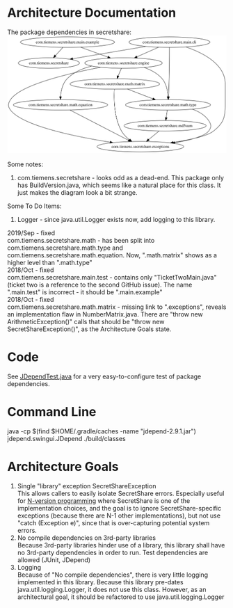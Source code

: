 Architecture Documentation
==========================

The package dependencies in secretshare:
![Package Digraph](images/jdepend-webgraph.svg)

Some notes:
 1. com.tiemens.secretshare - looks odd as a dead-end.  This package only has BuildVersion.java, which seems like a natural place for this class.  It just makes the diagram look a bit strange.

Some To Do Items:

 1. Logger - since java.util.Logger exists now, add logging to this library.

2019/Sep - fixed\
com.tiemens.secretshare.math - has been split into com.tiemens.secretshare.math.type and com.tiemens.secretshare.math.equation.  Now, ".math.matrix" shows as a higher level than ".math.type"\
2018/Oct - fixed\
com.tiemens.secretshare.main.test - contains only "TicketTwoMain.java" (ticket two is a reference to the second GitHub issue).  The name ".main.test" is incorrect - it should be ".main.example"\
2018/Oct - fixed\
com.tiemens.secretshare.math.matrix - missing link to ".exceptions", reveals an implementation flaw in NumberMatrix.java.  There are "throw new ArithmeticException()" calls that should be "throw new SecretShareException()", as the Architecture Goals state.

Code
====
See [JDependTest.java](../src/test/java/com/tiemens/secretshare/JDependTest.java) for a very easy-to-configure test of package dependencies.


Command Line
====
java -cp $(find $HOME/.gradle/caches -name "jdepend-2.9.1.jar") jdepend.swingui.JDepend ./build/classes


Architecture Goals
==================
 1. Single "library" exception SecretShareException\
   This allows callers to easily isolate SecretShare errors.
   Especially useful for [N-version programming](https://en.wikipedia.org/wiki/N-version_programming) where SecretShare is one of the implementation choices, and the goal is to ignore SecretShare-specific exceptions (because there are N-1 other implementations), but not use "catch (Exception e)", since that is over-capturing potential system errors.
2.  No compile dependencies on 3rd-party libraries\
   Because 3rd-party libraries hinder use of a library, this library shall have no 3rd-party dependencies in order to run.
   Test dependencies are allowed (JUnit, JDepend)
3.  Logging\
   Because of "No compile dependencies", there is very little logging implemented in this library.
   Because this library pre-dates java.util.logging.Logger, it does not use this class.
   However, as an architectural goal, it should be refactored to use java.util.logging.Logger

